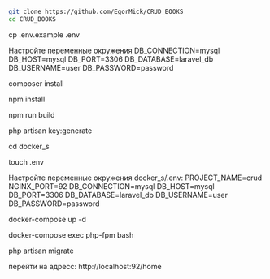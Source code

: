 ```bash
git clone https://github.com/EgorMick/CRUD_BOOKS
cd CRUD_BOOKS
```

cp .env.example .env

Настройте переменные окружения DB_CONNECTION=mysql DB_HOST=mysql DB_PORT=3306 DB_DATABASE=laravel_db DB_USERNAME=user DB_PASSWORD=password

composer install

npm install

npm run build

php artisan key:generate

cd docker_s

touch .env

Настройте переменные окружения docker_s/.env: PROJECT_NAME=crud NGINX_PORT=92 DB_CONNECTION=mysql DB_HOST=mysql DB_PORT=3306 DB_DATABASE=laravel_db DB_USERNAME=user DB_PASSWORD=password

docker-compose up -d

docker-compose exec php-fpm bash

php artisan migrate

перейти на адресс: http://localhost:92/home
